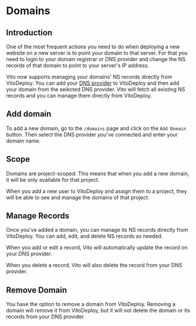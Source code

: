 # Domains

## Introduction

One of the most frequent actions you need to do when deploying a new website on a new server is to point your domain to that server. For that you need to login to your domain registrar or DNS provider and change the NS records of that domain to point to your server's IP address.

Vito now supports managing your domains' NS records directly from VitoDeploy. You can add your [DNS provider](./settings/dns-providers.md) to VitoDeploy and then add your domain from the selected DNS provider. Vito will fetch all existing NS records and you can manage them directly from VitoDeploy.

## Add domain

To add a new domain, go to the `/domains` page and click on the `Add Domain` button. Then select the DNS provider you've connected and enter your domain name.

## Scope

Domains are project-scoped. This means that when you add a new domain, it will be only available for that project.

When you add a new user to VitoDeploy and assign them to a project, they will be able to see and manage the domains of that project.

## Manage Records

Once you've added a domain, you can manage its NS records directly from VitoDeploy. You can add, edit, and delete NS records as needed.

When you add or edit a record, Vito will automatically update the record on your DNS provider.

When you delete a record, Vito will also delete the record from your DNS provider.

## Remove Domain

You have the option to remove a domain from VitoDeploy. Removing a domain will remove it from VitoDeploy, but it will not delete the domain or its records from your DNS provider.
